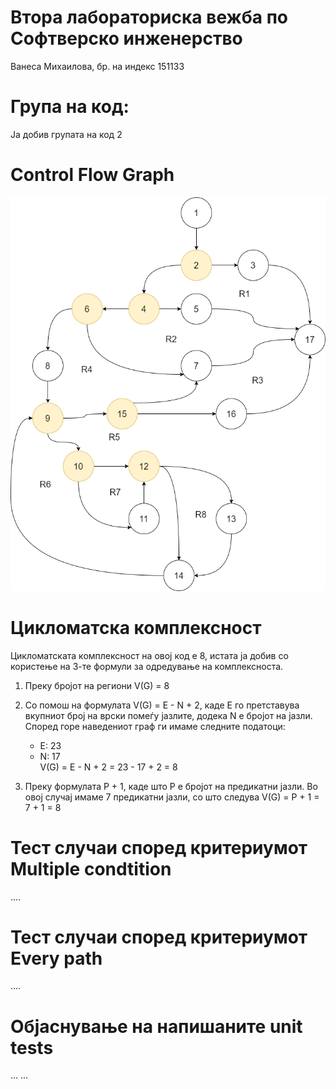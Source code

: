 # Втора лабораториска вежба по Софтверско инженерство
Ванеса Михаилова, бр. на индекс 151133

# Група на код:
Ја добив групата на код 2

# Control Flow Graph
![alt text](https://github.com/vmihailova/SI_Lab2_151133/blob/master/151133_Control_Flow.png?raw=true)

# Цикломатска комплексност
Цикломатската комплексност на овој код е 8, истата ја добив со користење на 3-те формули за одредување на комплексноста.

1. Преку бројот на региони
   V(G) = 8
   
2. Со помош на формулата V(G) = E - N + 2, каде E го претставува вкупниот број на врски помеѓу јазлите, додека N е бројот на јазли.     
   Според горе наведениот граф ги имаме следните податоци:
   - E: 23
   - N: 17   
   V(G) = E - N + 2 = 23 - 17 + 2 = 8

3. Преку формулата P + 1, каде што P е бројот на предикатни јазли. Во овој случај имаме 7 предикатни јазли, со што следува
   V(G) = P + 1 = 7 + 1 = 8


# Тест случаи според критериумот Multiple condtition
....

# Тест случаи според критериумот Every path
....

# Објаснување на напишаните unit tests
... ...
